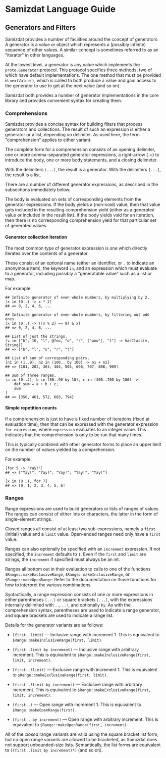 Samizdat Language Guide
=======================

Generators and Filters
----------------------

Samizdat provides a number of facilities around the concept of generators.
A generator is a value or object which represents a (possibly infinite)
sequence of other values. A similar concept is sometimes referred to as
an "iterator" in other languages.

At the lowest level, a generator is any value which implements the
`proto.Generator` protocol. This protocol specifies three methods, two
of which have default implementations. The one method that must be provided
is `nextValue()`, which is called to both produce a value and gain access
to the generator to use to get at the next value (and so on).

Samizdat both provides a number of generator implementations in the core
library and provides convenient syntax for creating them.


### Comprehensions

Samizdat provides a concise syntax for building filters that process
generators and collections. The result of such an expression is either
a generator or a list, depending on delimiter. As used here,
the term "comprehension" applies to either variant.

The complete form for a comprehension consists of an opening delimiter,
one or more comma-separated generator expressions, a right-arrow (`->`)
to introduce the body, one or more body statements, and a closing delimeter.

With the delimiters `(...)`, the result is a generator. With the delimiters
`[...]`, the result is a list.

There are a number of different generator expressions, as described in
the subsections immediately below.

The body is evaluated on sets of corresponding elements from the generator
expressions. If the body yields a (non-void) value, then that value gets
included in the resulting comprehension yield (either as a generated value
or included in the result list). If the body yields void for an iteration,
then there is no corresponding comprehension yield for that particular set
of generated values.

#### Generator collection iteration

The most common type of generator expression is one which directly
iterates over the contents of a generator.

These consist of an optional name (either an identifier, or `.` to indicate
an anonymous item), the keyword `in`, and an expression which must evaluate
to a generator, including possibly a "generatable value" such as a list or
map.

For example:

```
## Infinite generator of even whole numbers, by multiplying by 2.
(x in (0..) -> x * 2)
## => 0, 2, 4, 6, ...

## Infinite generator of even whole numbers, by filtering out odd ones.
(x in (0..) -> ((x % 2) == 0) & x)
## => 0, 2, 4, 6, ...

## List of just the strings.
[v in ["b", 10, "l", @foo, "o", "r", ["wow"], "t"] -> hasClass(v, String)]
## => ["b", "l", "o", "r", "t"]

## List of sum of corresponding pairs.
[n1 in (1..9), n2 in (100.. by 100) -> n1 + n2]
## => [101, 202, 303, 404, 505, 606, 707, 808, 909]

## Sum of three ranges.
[a in (0..4), b in (50..90 by 10), c in (300..700 by 100) ->
    def sum = a + b + c;
    sum
]
## => [350, 461, 572, 683, 794]
```

#### Simple repetition counts

If a comprehension is just to have a fixed number of iterations (fixed at
evaluation time), then that can be expressed with the generator expression
`for expression`, where `expression` evaluates to an integer value.
This indicates that the comprehension is only to be run that many times.

This is typically combined with other generator forms to place an upper limit
on the number of values yielded by a comprehension.

For example:

```
[for 5 -> "Yay!"]
## => ["Yay!", "Yay!", "Yay!", "Yay!", "Yay!"]

[x in (0..), for 7]
## => [0, 1, 2, 3, 4, 5, 6]
```


### Ranges

Range expressions are used to build generators or lists of ranges of values.
The ranges can consist of either ints or characters, the latter in the form
of single-element strings.

Closed ranges all consist of at least two sub-expressions, namely a `first`
(initial) value and a `limit` value. Open-ended ranges need only have a
`first` value.

Ranges can also optionally be specified with an `increment` expression.
If not specified, the `increment` defaults to `1`. Even if the `first` and
`limit` are strings, the `increment` if specified must always be an int.

Ranges all bottom out in their evaluation to calls to one of the
functions `$Range::makeExclusiveRange`, `$Range::makeInclusiveRange`,
or `$Range::makeOpenRange`. Refer to the documentation on those functions
for how to interpret the various combinations.

Syntactically, a range expression consists of one or more expressions
in either parentheses `(...)` or square brackets `[...]`, with the
expressions internally delimited with `..`, `..!`, and optionally `by`.
As with the comprehension syntax, parentheses are used to indicate a range
generator, and square brackets are used to indicate a range list.

Details for the generator variants are as follows:

* `(first..limit)` &mdash; Inclusive range with increment 1. This is
  equivalent to `$Range::makeInclusiveRange(first, limit)`.

* `(first..limit by increment)` &mdash; Inclusive range with arbitrary
  increment. This is equivalent to
  `$Range::makeInclusiveRange(first, limit, increment)`.

* `(first..!limit)` &mdash; Exclusive range with increment 1. This is
  equivalent to `$Range::makeExclusiveRange(first, limit)`.

* `(first..!limit by increment)` &mdash; Exclusive range with arbitrary
  increment. This is equivalent to
  `$Range::makeExclusiveRange(first, limit, increment)`.

* `(first..)` &mdash; Open range with increment 1. This is equivalent to
  `$Range::makeOpenRange(first)`.

* `(first.. by increment)` &mdash; Open range with arbitrary increment. This
  is equivalent to `$Range::makeOpenRange(first, increment)`.

All of the *closed* range variants are valid using the square bracket list
form, but no open range variants are allowed to be bracketed, as Samizdat
does not support unbounded-size lists. Semantically, the list forms are
equivalent to `[(first..limit by increment)*]` (and so on).
